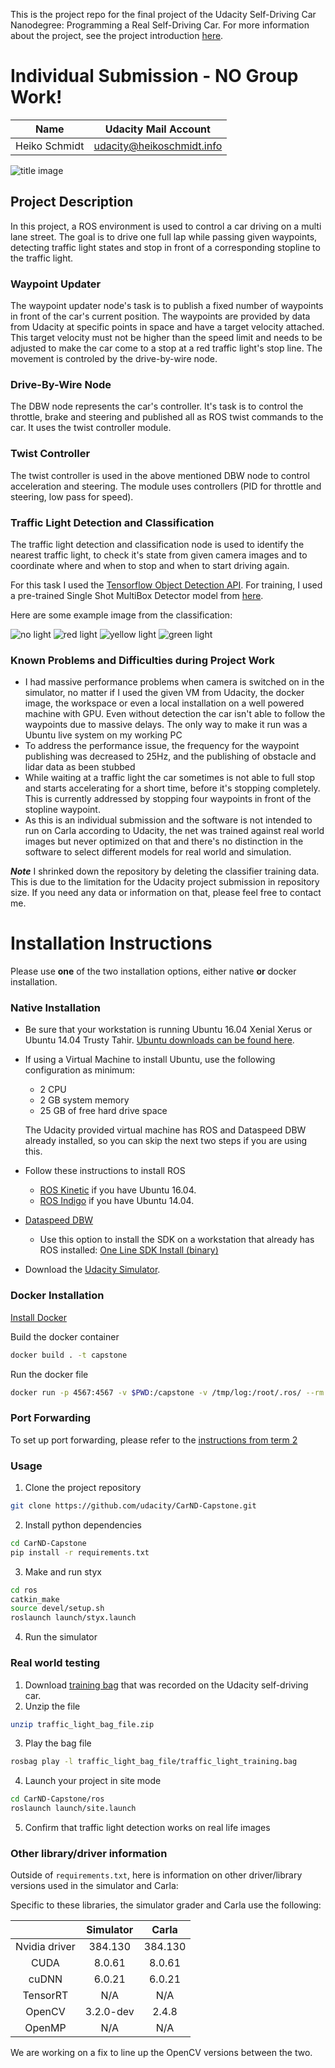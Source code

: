 This is the project repo for the final project of the Udacity Self-Driving Car Nanodegree: Programming a Real Self-Driving Car. For more information about the project, see the project introduction [here](https://classroom.udacity.com/nanodegrees/nd013/parts/6047fe34-d93c-4f50-8336-b70ef10cb4b2/modules/e1a23b06-329a-4684-a717-ad476f0d8dff/lessons/462c933d-9f24-42d3-8bdc-a08a5fc866e4/concepts/5ab4b122-83e6-436d-850f-9f4d26627fd9).

# Individual Submission - NO Group Work!

| Name | Udacity Mail Account |
|------|----------------------|
|Heiko Schmidt | udacity@heikoschmidt.info   |

![title image](data/Title.png)

## Project Description

In this project, a ROS environment is used to control a car driving on a multi lane street. The goal is to drive one full lap while passing given waypoints, detecting traffic light states and stop in front of a corresponding stopline to the traffic light.

### Waypoint Updater

The waypoint updater node's task is to publish a fixed number of waypoints in front of the car's current position. The waypoints are provided by data from Udacity at specific points in space and have a target velocity attached. This target velocity must not be higher than the speed limit and needs to be adjusted to make the car come to a stop at a red traffic light's stop line. The movement is controled by the drive-by-wire node.

###  Drive-By-Wire Node

The DBW node represents the car's controller. It's task is to control the throttle, brake and steering and published all as ROS twist commands to the car. It uses the twist controller module.

### Twist Controller

The twist controller is used in the above mentioned DBW node to control acceleration and steering. The module uses controllers (PID for throttle and steering, low pass for speed).

### Traffic Light Detection and Classification

The traffic light detection and classification node is used to identify the nearest traffic light, to check it's state from given camera images and to coordinate where and when to stop and when to start driving again.

For this task I used the [Tensorflow Object Detection API](https://github.com/tensorflow/models/tree/master/research/object_detection). For training, I used a pre-trained Single Shot MultiBox Detector model from [here](https://github.com/mkoehnke/CarND-Capstone-TrafficLightDetection).

Here are some example image from the classification:

![no light](data/NoLight.png)
![red light](data/Red.png)
![yellow light](data/Yellow.png)
![green light](data/Green.png)


### Known Problems and Difficulties during Project Work

* I had massive performance problems when camera is switched on in the simulator, no matter if I used the given VM from Udacity, the docker image, the workspace or even a local installation on a well powered machine with GPU. Even without detection the car isn't able to follow the waypoints due to massive delays. The only way to make it run was a Ubuntu live system on my working PC
* To address the performance issue, the frequency for the waypoint publishing was decreased to 25Hz, and the publishing of obstacle and lidar data as been stubbed
* While waiting at a traffic light the car sometimes is not able to full stop and starts accelerating for a short time, before it's stopping completely. This is currently addressed by stopping four waypoints in front of the stopline waypoint.
* As this is an individual submission and the software is not intended to run on Carla according to Udacity, the net was trained against real world images but never optimized on that and there's no distinction in the software to select different models for real world and simulation.

***Note***
I shrinked down the repository by deleting the classifier training data. This is due to the limitation for the Udacity project submission in repository size. If you need any data or information on that, please feel free to contact me.

# Installation Instructions
Please use **one** of the two installation options, either native **or** docker installation.

### Native Installation

* Be sure that your workstation is running Ubuntu 16.04 Xenial Xerus or Ubuntu 14.04 Trusty Tahir. [Ubuntu downloads can be found here](https://www.ubuntu.com/download/desktop).
* If using a Virtual Machine to install Ubuntu, use the following configuration as minimum:
  * 2 CPU
  * 2 GB system memory
  * 25 GB of free hard drive space

  The Udacity provided virtual machine has ROS and Dataspeed DBW already installed, so you can skip the next two steps if you are using this.

* Follow these instructions to install ROS
  * [ROS Kinetic](http://wiki.ros.org/kinetic/Installation/Ubuntu) if you have Ubuntu 16.04.
  * [ROS Indigo](http://wiki.ros.org/indigo/Installation/Ubuntu) if you have Ubuntu 14.04.
* [Dataspeed DBW](https://bitbucket.org/DataspeedInc/dbw_mkz_ros)
  * Use this option to install the SDK on a workstation that already has ROS installed: [One Line SDK Install (binary)](https://bitbucket.org/DataspeedInc/dbw_mkz_ros/src/81e63fcc335d7b64139d7482017d6a97b405e250/ROS_SETUP.md?fileviewer=file-view-default)
* Download the [Udacity Simulator](https://github.com/udacity/CarND-Capstone/releases).

### Docker Installation
[Install Docker](https://docs.docker.com/engine/installation/)

Build the docker container
```bash
docker build . -t capstone
```

Run the docker file
```bash
docker run -p 4567:4567 -v $PWD:/capstone -v /tmp/log:/root/.ros/ --rm -it capstone
```

### Port Forwarding
To set up port forwarding, please refer to the [instructions from term 2](https://classroom.udacity.com/nanodegrees/nd013/parts/40f38239-66b6-46ec-ae68-03afd8a601c8/modules/0949fca6-b379-42af-a919-ee50aa304e6a/lessons/f758c44c-5e40-4e01-93b5-1a82aa4e044f/concepts/16cf4a78-4fc7-49e1-8621-3450ca938b77)

### Usage

1. Clone the project repository
```bash
git clone https://github.com/udacity/CarND-Capstone.git
```

2. Install python dependencies
```bash
cd CarND-Capstone
pip install -r requirements.txt
```
3. Make and run styx
```bash
cd ros
catkin_make
source devel/setup.sh
roslaunch launch/styx.launch
```
4. Run the simulator

### Real world testing
1. Download [training bag](https://s3-us-west-1.amazonaws.com/udacity-selfdrivingcar/traffic_light_bag_file.zip) that was recorded on the Udacity self-driving car.
2. Unzip the file
```bash
unzip traffic_light_bag_file.zip
```
3. Play the bag file
```bash
rosbag play -l traffic_light_bag_file/traffic_light_training.bag
```
4. Launch your project in site mode
```bash
cd CarND-Capstone/ros
roslaunch launch/site.launch
```
5. Confirm that traffic light detection works on real life images

### Other library/driver information
Outside of `requirements.txt`, here is information on other driver/library versions used in the simulator and Carla:

Specific to these libraries, the simulator grader and Carla use the following:

|        | Simulator | Carla  |
| :-----------: |:-------------:| :-----:|
| Nvidia driver | 384.130 | 384.130 |
| CUDA | 8.0.61 | 8.0.61 |
| cuDNN | 6.0.21 | 6.0.21 |
| TensorRT | N/A | N/A |
| OpenCV | 3.2.0-dev | 2.4.8 |
| OpenMP | N/A | N/A |

We are working on a fix to line up the OpenCV versions between the two.
